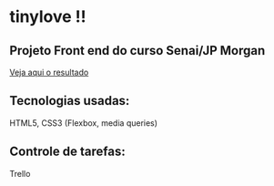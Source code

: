 # tinylove !!

## Projeto Front end do curso Senai/JP Morgan

[Veja aqui o resultado](https://codexp-fronta-p3gc.github.io/tinylove/)

## Tecnologias usadas:

HTML5, CSS3 (Flexbox, media queries) 

## Controle de tarefas:

Trello
